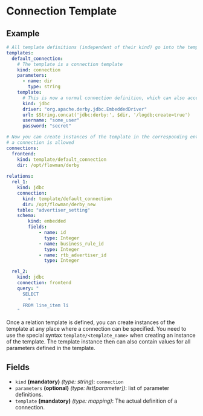 # Connection Template

## Example
```yaml
# All template definitions (independent of their kind) go into the templates section
templates:
  default_connection:
    # The template is a connection template  
    kind: connection
    parameters:
      - name: dir
        type: string
    template:
      # This is now a normal connection definition, which can also access the parameters as variables 
      kind: jdbc
      driver: "org.apache.derby.jdbc.EmbeddedDriver"
      url: $String.concat('jdbc:derby:', $dir, '/logdb;create=true')
      username: "some_user"
      password: "secret"

# Now you can create instances of the template in the corresponding entity section or at any other place where
# a connection is allowed
connections:
  frontend:
    kind: template/default_connection
    dir: /opt/flowman/derby
    
relations:
  rel_1:
    kind: jdbc
    connection:
      kind: template/default_connection
      dir: /opt/flowman/derby_new
    table: "advertiser_setting"
    schema:
        kind: embedded
        fields:
            - name: id
              type: Integer
            - name: business_rule_id
              type: Integer
            - name: rtb_advertiser_id
              type: Integer

  rel_2:
    kind: jdbc
    connection: frontend
    query: "
      SELECT
        *
      FROM line_item li
    "
```

Once a relation template is defined, you can create instances of the template at any place where a connection can be
specified. You need to use the special syntax `template/<template_name>` when creating an instance of the template.
The template instance then can also contain values for all parameters defined in the template.


## Fields

* `kind` **(mandatory)** *(type: string)*: `connection`
* `parameters` **(optional)** *(type: list[parameter])*: list of parameter definitions.
* `template` **(mandatory)** *(type: mapping)*: The actual definition of a connection.
